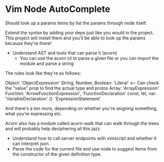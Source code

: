 # Vim Node AutoComplete

Should look up a params items by list the params through node itself.

Extend the syntax by adding your deps just like you would in the project. This
project will install them and you'll be able to look up the params because
they're there!

- Understand AST and tools that can parse it (acorn)
  - You can use the acorn cli to parse a given file or you can import the module and parse a string

The rules look like they're as follows:

Object: 'ObjectExpression'
String, Number, Boolean: 'Literal' <-- Can check the "value" prop to find the actual type and protos
Array: 'ArrayExpression'
Function: 'ArrowFunctionExpression', 'FunctionDeclaration'
const, let, var: 'VariableDeclaration'
(): 'ExpressionStatement'

And there's a ton more, depending on whether you're asigning something, what you're expressing etc.

Acorn also has a module called acorn-walk that can walk through the trees and will probably help 
deciphering all this jazz.

- Understand how to call server endpoints with vimscript and whether it can interpret json.
- Parse the code for the current file and use node to suggest items from the constructor of the given definition type.
